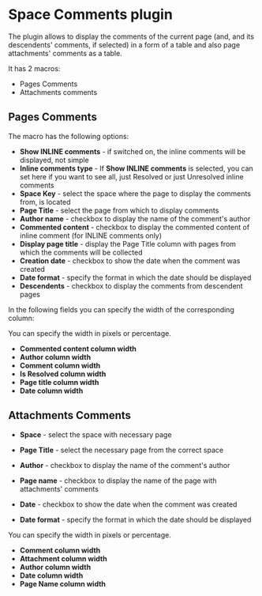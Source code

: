 # Space Comments plugin #

The plugin allows to display the comments of the current page (and, and its descendents' comments, if selected) in a form of a table and also page attachments' comments as a table.

It has 2 macros:

* Pages Comments
* Attachments comments

## Pages Comments ##

The macro has the following options:

* <b>Show INLINE comments</b> - if switched on, the inline comments will be displayed, not simple
* <b>Inline comments type</b> - If <b>Show INLINE comments</b> is selected, you can set here if you want to see all, just Resolved or just Unresolved inline comments
* <b>Space Key</b> - select the space where the page to display the comments from, is located
* <b>Page Title</b> - select the page from which to display comments
* <b>Author name</b> - checkbox to display the name of the comment's author
* <b>Commented content</b> - checkbox to display the commented content of inline comment (for INLINE comments only)
* <b>Display page title</b> - display the Page Title column with pages from which the comments will be collected
* <b>Creation date</b> - checkbox to show the date when the comment was created
* <b>Date format</b> - specify the format in which the date should be displayed
* <b>Descendents</b> - checkbox to display the comments from descendent pages

In the following fields you can specify the width of the corresponding column:

You can specify the width in pixels or percentage.

* <b>Commented content column width</b>
* <b>Author column width</b>
* <b>Comment column width</b>
* <b>Is Resolved column width</b>
* <b>Page title column width</b>
* <b>Date column width</b>

## Attachments Comments ##

* <b>Space</b> - select the space with necessary page
* <b>Page Title</b> - select the necessary page from the correct space

* <b>Author</b> - checkbox to display the name of the comment's author
* <b>Page name</b> - checkbox to display the name of the page with attachments' comments
* <b>Date</b> - checkbox to show the date when the comment was created
* <b>Date format</b> - specify the format in which the date should be displayed

You can specify the width in pixels or percentage.

* <b>Comment column width</b>
* <b>Attachment column width</b>
* <b>Author column width</b>
* <b>Date column width</b>
* <b>Page Name column width</b>
